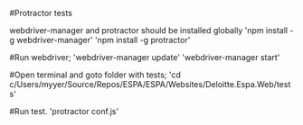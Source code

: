 #Protractor tests

webdriver-manager and protractor should be installed globally
'npm install -g webdriver-manager'
'npm install -g protractor'

#Run webdriver;
'webdriver-manager update'
'webdriver-manager start'

#Open terminal and goto folder with tests;
'cd c/Users/myyer/Source/Repos/ESPA/ESPA/Websites/Deloitte.Espa.Web/tests'

#Run test.
'protractor conf.js'
